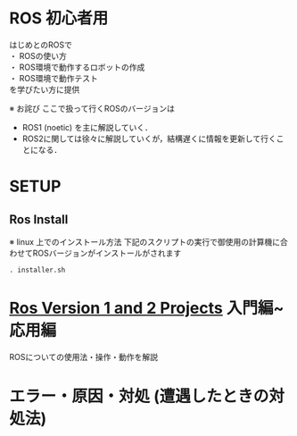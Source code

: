 # ROS 初心者用
はじめとのROSで  
・ ROSの使い方  
・ ROS環境で動作するロボットの作成  
・ ROS環境で動作テスト  
を学びたい方に提供

※ お詫び
ここで扱って行くROSのバージョンは
* ROS1 (noetic) を主に解説していく．
* ROS2に関しては徐々に解説していくが，結構遅くに情報を更新して行くことになる．

# SETUP
## Ros Install
※ linux 上でのインストール方法
下記のスクリプトの実行で御使用の計算機に合わせてROSバージョンがインストールがされます
```
. installer.sh
```

# [Ros Version 1 and 2 Projects](./projects/) 入門編~応用編
ROSについての使用法・操作・動作を解説

# エラー・原因・対処 (遭遇したときの対処法)

